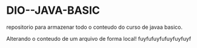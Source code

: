 # DIO--JAVA-BASIC
repositorio para armazenar todo o conteudo do curso de javaa basico.

Alterando o conteudo de um arquivo de forma local!
fuyfufuyfufuyfuyfuyf
